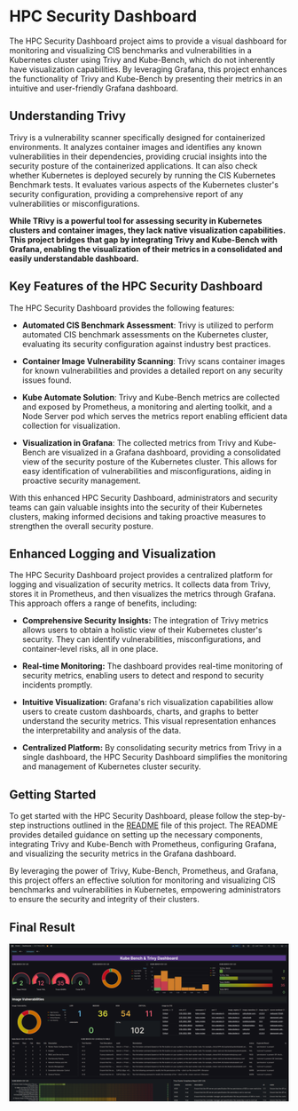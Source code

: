 # **HPC Security Dashboard**

The HPC Security Dashboard project aims to provide a visual dashboard for monitoring and visualizing CIS benchmarks and vulnerabilities in a Kubernetes cluster using Trivy and Kube-Bench, which do not inherently have visualization capabilities. By leveraging Grafana, this project enhances the functionality of Trivy and Kube-Bench by presenting their metrics in an intuitive and user-friendly Grafana dashboard.

## **Understanding Trivy**

Trivy is a vulnerability scanner specifically designed for containerized environments. It analyzes container images and identifies any known vulnerabilities in their dependencies, providing crucial insights into the security posture of the containerized applications. It can also check whether Kubernetes is deployed securely by running the CIS Kubernetes Benchmark tests. It evaluates various aspects of the Kubernetes cluster's security configuration, providing a comprehensive report of any vulnerabilities or misconfigurations.

**While TRivy is a powerful tool for assessing security in Kubernetes clusters and container images, they lack native visualization capabilities. This project bridges that gap by integrating Trivy and Kube-Bench with Grafana, enabling the visualization of their metrics in a consolidated and easily understandable dashboard.**


## **Key Features of the HPC Security Dashboard**

The HPC Security Dashboard provides the following features:

- **Automated CIS Benchmark Assessment**: Trivy is utilized to perform automated CIS benchmark assessments on the Kubernetes cluster, evaluating its security configuration against industry best practices.

- **Container Image Vulnerability Scanning**: Trivy scans container images for known vulnerabilities and provides a detailed report on any security issues found.

- **Kube Automate Solution**: Trivy and Kube-Bench metrics are collected and exposed by Prometheus, a monitoring and alerting toolkit, and a Node Server pod which serves the metrics report enabling efficient data collection for visualization.

- **Visualization in Grafana**: The collected metrics from Trivy and Kube-Bench are visualized in a Grafana dashboard, providing a consolidated view of the security posture of the Kubernetes cluster. This allows for easy identification of vulnerabilities and misconfigurations, aiding in proactive security management.

With this enhanced HPC Security Dashboard, administrators and security teams can gain valuable insights into the security of their Kubernetes clusters, making informed decisions and taking proactive measures to strengthen the overall security posture.

## **Enhanced Logging and Visualization**

The HPC Security Dashboard project provides a centralized platform for logging and visualization of security metrics. It collects data from Trivy, stores it in Prometheus, and then visualizes the metrics through Grafana. This approach offers a range of benefits, including:

- **Comprehensive Security Insights:** The integration of Trivy metrics allows users to obtain a holistic view of their Kubernetes cluster's security. They can identify vulnerabilities, misconfigurations, and container-level risks, all in one place.

- **Real-time Monitoring:** The dashboard provides real-time monitoring of security metrics, enabling users to detect and respond to security incidents promptly.

- **Intuitive Visualization:** Grafana's rich visualization capabilities allow users to create custom dashboards, charts, and graphs to better understand the security metrics. This visual representation enhances the interpretability and analysis of the data.

- **Centralized Platform:** By consolidating security metrics from Trivy in a single dashboard, the HPC Security Dashboard simplifies the monitoring and management of Kubernetes cluster security.

## **Getting Started**

To get started with the HPC Security Dashboard, please follow the step-by-step instructions outlined in the [README](../Readme.md) file of this project. The README provides detailed guidance on setting up the necessary components, integrating Trivy and Kube-Bench with Prometheus, configuring Grafana, and visualizing the security metrics in the Grafana dashboard.

By leveraging the power of Trivy, Kube-Bench, Prometheus, and Grafana, this project offers an effective solution for monitoring and visualizing CIS benchmarks and vulnerabilities in Kubernetes, empowering administrators to ensure the security and integrity of their clusters.

## **Final Result**

![HPC Security Dashboard](https://github.com/AP-XD/HPE-CTY-HPC-Security-Dashboard/blob/c757fa1ad6e21f01bf05259f64266c9aadb0f16c/images/about2.png)
